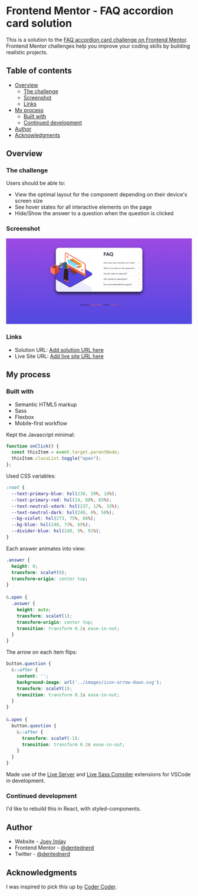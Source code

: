 # Frontend Mentor - FAQ accordion card solution

This is a solution to the [FAQ accordion card challenge on Frontend Mentor](https://www.frontendmentor.io/challenges/faq-accordion-card-XlyjD0Oam). Frontend Mentor challenges help you improve your coding skills by building realistic projects.

## Table of contents

- [Overview](#overview)
  - [The challenge](#the-challenge)
  - [Screenshot](#screenshot)
  - [Links](#links)
- [My process](#my-process)
  - [Built with](#built-with)
  - [Continued development](#continued-development)
- [Author](#author)
- [Acknowledgments](#acknowledgments)

## Overview

### The challenge

Users should be able to:

- View the optimal layout for the component depending on their device's screen size
- See hover states for all interactive elements on the page
- Hide/Show the answer to a question when the question is clicked

### Screenshot

![Screenshot of solution](./screenshot.png)

### Links

- Solution URL: [Add solution URL here](https://your-solution-url.com)
- Live Site URL: [Add live site URL here](https://your-live-site-url.com)

## My process

### Built with

- Semantic HTML5 markup
- Sass
- Flexbox
- Mobile-first workflow

Kept the Javascript minimal:

```js
function onClick() {
  const thisItem = event.target.parentNode;
  thisItem.classList.toggle("open");
};
```

Used CSS variables:

```css
:root {
  --text-primary-blue: hsl(238, 29%, 16%);
  --text-primary-red: hsl(14, 88%, 65%);
  --text-neutral-vdark: hsl(237, 12%, 33%);
  --text-neutral-dark: hsl(240, 6%, 50%);
  --bg-violet: hsl(273, 75%, 66%);
  --bg-blue: hsl(240, 73%, 65%);
  --divider-blue: hsl(240, 5%, 91%);
}
```

Each answer animates into view:

```css
.answer {
  height: 0;
  transform: scaleY(0);
  transform-origin: center top;
}

&.open {
  .answer {
    height: auto;
    transform: scaleY(1);
    transform-origin: center top;
    transition: transform 0.2s ease-in-out;
  }
}

```

The arrow on each item flips:

```css
button.question {
  &::after {
    content: '';
    background-image: url('../images/icon-arrow-down.svg');
    transform: scaleY(1);
    transition: transform 0.2s ease-in-out;
  }
}

&.open {
  button.question {
    &::after {
      transform: scaleY(-1);
      transition: transform 0.2s ease-in-out;
    }
  }
}
```

Made use of the [Live Server](https://marketplace.visualstudio.com/items?itemName=ritwickdey.LiveServer) and [Live Sass Compiler](https://marketplace.visualstudio.com/items?itemName=ritwickdey.live-sass) extensions for VSCode in development.

### Continued development

I'd like to rebuild this in React, with styled-components.

## Author

- Website - [Joey Imlay](https://joeyimlay.dev)
- Frontend Mentor - [@dentednerd](https://www.frontendmentor.io/profile/dentednerd)
- Twitter - [@dentednerd](https://www.twitter.com/dentednerd)

## Acknowledgments

I was inspired to pick this up by [Coder Coder](https://www.youtube.com/watch?v=FboXxLxg8eo).
